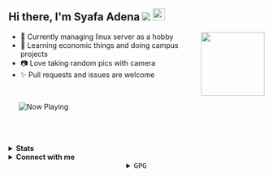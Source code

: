 ## Hi there, I'm Syafa Adena ![](https://komarev.com/ghpvc/?username=gvoze32&color=FF69B4) <img height="24px" src="https://i.pinimg.com/originals/a9/50/86/a95086c3173ff2dd84dbaa45666a5d60.gif" />


 <img align="right" height="125px" src="https://media0.giphy.com/media/Tk80oT8vrGZiH8Uq1u/giphy.gif" />
 
- 🔭 Currently managing linux server as a hobby
- 📌 Learning economic things and doing campus projects
- 📷 Love taking random pics with camera
- ✨ Pull requests and issues are welcome
<br />

&nbsp;&nbsp;&nbsp;&nbsp;
    <img src="https://now-playing3.vercel.app/api/now-playing" alt="Now Playing">
</a>


<br />
<br />
<br />
<details>
  <summary><b>Stats</b></summary>
    <img align="center" src="https://github-readme-stats.vercel.app/api?username=gvoze32&theme=dark&title_color=FF69B4&text_color=777&show_icons=true&icon_color=FF69B4&hide_border=true" alt="gvoze32 Github Stats">
</details>

<details>
  <summary><b>Connect with me</b></summary>
  <p align="center">
    <i>Let's connect and chat!</i><br><br>
    <a href="https://t.me/gvoze32" target="blank"><img align="center" src="https://www.iconsdb.com/icons/download/white/telegram-24.png" alt="gvoze32" height="24" width="24" /></a>
  </p>
</details>


<details align="center">
<summary><samp>GPG</samp></summary>
 
```
curl -s https://github.com/gvoze32.gpg | gpg --import
```
